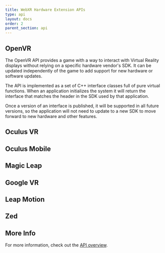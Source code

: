 ```yaml
---
title: WebXR Hardware Extension APIs
type: api
layout: docs
order: 2
parent_section: api
---
```


## OpenVR

The OpenVR API provides a game with a way to interact with Virtual Reality displays without relying on a specific hardware vendor's SDK. It can be updated independently of the game to add support for new hardware or software updates.

The API is implemented as a set of C++ interface classes full of pure virtual functions. When an application initializes the system it will return the interface that matches the header in the SDK used by that application.

 Once a version of an interface is published, it will be supported in all future versions, so the application will not need to update to a new SDK to move forward to new hardware and other features.

## Oculus VR

## Oculus Mobile

## Magic Leap

## Google VR

## Leap Motion

## Zed

## More Info

For more information, check out the [API overview](../overview).
